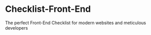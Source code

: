 # Checklist-Front-End
 The perfect Front-End Checklist for modern websites and meticulous developers
